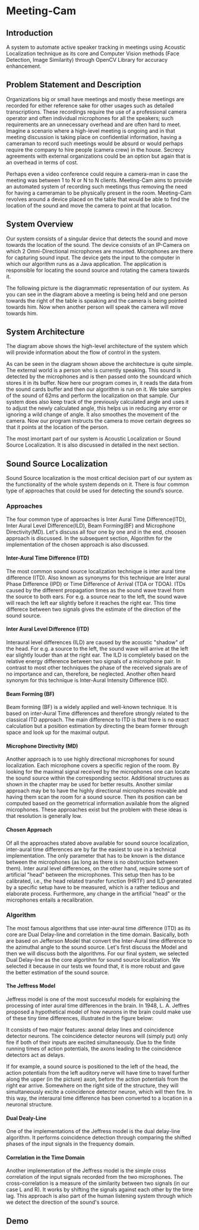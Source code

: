 # Meeting-Cam
## Introduction  
A system to automate active speaker tracking in meetings using Acoustic Localization technique as its core and Computer Vision methods (Face Detection, Image Similarity) through OpenCV Library for accuracy enhancement.  

## Problem Statement and Description  
Organizations big or small have meetings and mostly these meetings are recorded for either reference sake for other usages such as detailed transcriptions. These recordings require the use of a professional camera operator and often individual microphones for all the speakers; such requirements are an unnecessary overhead and are often hard to meet. Imagine a scenario where a high-level meeting is
ongoing and in that meeting discussion is taking place on confidential information, having a cameraman to record such meetings would be absurd or would perhaps require the company to hire people (camera crew) in the house. Secrecy agreements with external organizations could be an option but again that is an overhead in terms of cost.  

Perhaps even a video conference could require a camera-man in case the meeting was between 1 to N or N to N clients. Meeting-Cam aims to provide an automated system of recording such meetings thus removing the need for having a cameraman to be physically present in the room. Meeting-Cam revolves around a device placed on the table that would be able to find the location of the sound and move the camera to point at that location.

## System Overview
Our system consists of a singular device that detects the sound and move towards the location of the sound. The device consists of an IP-Camera on which 2 Omni-Directional microphones are mounted. Microphones are there for capturing sound input. The device gets the input to the computer in which our algorithm runs as a Java application. The application is responsible for locating the sound source and rotating the camera towards it.

The following picture is the diagrammatic representation of our system. As you can see in the diagram above a meeting is being held and one person towards the right of the table is speaking and the camera is being pointed towards him. Now when another person will speak the camera will move towards him.

## System Architecture

The diagram above shows the high-level architecture of the system which will provide information about the flow of control in the system.

As can be seen in the diagram shown above the architecture is quite simple. The external world is a person who is currently speaking. This sound is detected by the microphones and is then passed onto the soundcard which stores it in its buffer. Now here our program comes in, it reads the data from the sound cards buffer and then our algorithm is run on it. We take samples of the sound of 62ms and perform the localization on that sample. Our system does also keep track of the previously calculated angle and uses it to adjust the newly calculated angle, this helps us in reducing any error or ignoring a wild change of angle. It also smoothes the movement of the camera. Now our program instructs the camera to move certain degrees so that it points at the location of the person.

The most imortant part of our system is Acoustic Localization or Sound Source Localization. It is also discussed in detailed in the next section.

## Sound Source Localization 
Sound Source localization is the most critical decision part of our system as the functionality of the whole system depends on it. There is four common type of approaches that could be used for detecting the sound’s source.

### Approaches
The four common type of approaches is Inter Aural Time Difference(ITD), Inter Aural Level Difference(ILD), Beam Forming(BF) and Microphone Directivity(MD). Let's discuss all four one by one and in the end, choosen approach is discussed. In the subsequent section, Algorithm for the implementation of the chosen approach is also discussed.

#### Inter-Aural Time Difference (ITD)  
The most common sound source localization technique is inter aural time difference (ITD). Also known as synonyms for this technique are Inter aural Phase Difference (IPD) or Time Difference of Arrival (TDA or TDOA). ITDs caused by the different propagation times as the sound wave travel from the source to both ears. For e.g. a source near to the left, the sound wave will reach the left ear slightly before it reaches the right ear. This time differece between two signals gives the estimate of the direction of the sound source.

#### Inter Aural Level Difference (ITD)  
Interaural level differences (ILD) are caused by the acoustic "shadow" of the head. For e.g. a source to the left, the sound wave will arrive at the left ear slightly louder than at the right ear. The ILD is completely based on the relative energy difference between two signals of a microphone pair. In contrast to most other techniques the phase of the received signals are of no importance and can, therefore, be neglected. Another often heard synonym for this technique is Inter-Aural Intensity Difference (IID).

#### Beam Forming (BF)  
Beam forming (BF) is a widely applied and well-known technique. It is based on inter-Aural Time differences and therefore strongly related to the classical ITD approach. The main difference to ITD is that there is no exact calculation but a position estimation by directing the beam former through space and look up for the maximal output.

#### Microphone Directivity (MD)  
Another approach is to use highly directional microphones for sound localization. Each microphone covers a specific region of the room. By looking for the maximal signal received by the microphones one can locate the sound source within the corresponding sector. Additional structures as shown in the chapter may be used for better results. Another similar approach may be to have the highly directional microphones movable and having them scan the room for a sound source. Then its position can be computed based on the geometrical information available from the aligned microphones. These approaches exist but the problem with these ideas is that resolution is generally low.  

#### Chosen Approach
Of all the approaches stated above available for sound source localization, inter-aural time differences are by far the easiest to use in a technical implementation. The only parameter that has to be known is the distance between the microphones (as long as there is no obstruction between them). 
Inter aural level differences, on the other hand, require some sort of artificial "head" between the microphones. This setup then has to be calibrated, i.e., the head related transfer function (HRTF) and ILD generated by a specific setup have to be measured, which is a rather tedious and elaborate process. Furthermore, any change in the artificial "head" or the microphones entails a recalibration. 

### Algorithm
The most famous algorithms that use inter-aural time difference (ITD) as its core are Dual Delay-line and correlation in the time domain. Basically, both are based on Jefferson Model that convert the Inter-Aural time difference to the azimuthal angle to the sound source. Let's first discuss the Model and then we will discuss both the algorithms. For our final system, we selected Dual Delay-line as the core algortihm for sound source localization. We selected it because in our tests we found that, it is more robust and gave the better estimation of the sound source.

#### The Jeffress Model
Jeffress model is one of the most successful models for explaining the processing of inter aural time differences in the brain.
In 1948, L. A. Jeffres proposed a hypothetical model of how neurons in the brain could make use of these tiny time differences, illustrated in the figure below:

It consists of two major features: axonal delay lines and coincidence detector neurons. The coincidence detector neurons will (simply put) only fire if both of their inputs are excited simultaneously. Due to the finite running times of action potentials, the axons leading to the coincidence detectors act as delays.

If for example, a sound source is positioned to the left of the head, the action potentials from the left auditory nerve will have time to travel further along the upper (in the picture) axon, before the action potentials from the right ear arrive. Somewhere on the right side of the structure, they will simultaneously excite a coincidence detector neuron, which will then fire. In this way, the interaural time difference has been converted to a location in a neuronal structure.

#### Dual Dealy-Line
One of the implementations of the Jeffress model is the dual delay-line algorithm. It performs coincidence detection through comparing the shifted phases of the input signals in the frequency domain.

#### Correlation in the Time Domain
Another implementation of the Jeffress model is the simple cross correlation of the input signals recorded from the two microphones. The cross-correlation is a measure of the similarity between two signals (in our case L and R). It works by shifting the signals against each other by the time lag. This approach is also part of the human listening system through which we detect the direction of the sound's source.



## Demo


 
